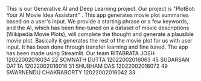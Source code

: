 This is our Generative AI and Deep Learning project. Our project is "PlotBot: Your AI Movie Idea Assistant" . This app generates movie plot summaries based on a user's input. We provide a starting phrase or a few keywords, and the AI, which has been fine-tuned on a dataset of movie descriptions (Wikipedia Movie Plots), will complete the thought and generate a plausible movie plot.
Basically it generates the  rest of the movie plot for us with user input.
It has been done through transfer learning and fine tuned.
The app has been made using Streamlit.
Our team 
RITABRATA JOSH	12022002016034	22
SOMNATH DUTTA	12022002016063	45
SUDARSAN DATTA	12022002016016	31
SHUBHAM DAS	12022002016072	49
SWARNENDU CHAKRABORTY	12022002016042	33
